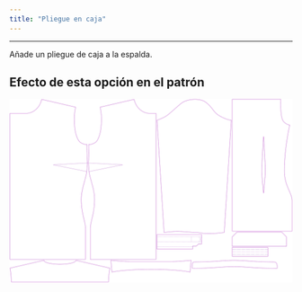 ```yaml
---
title: "Pliegue en caja"
---
```


---

Añade un pliegue de caja a la espalda.

## Efecto de esta opción en el patrón

![Esta imagen muestra el efecto de esta opción superponiendo varias variantes que tienen un valor diferente para esta opción](simone_boxpleat_sample.svg "Efecto de esta opción en el patrón")
